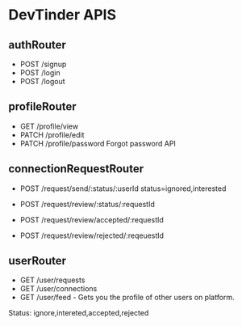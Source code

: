 # DevTinder APIS
## authRouter
- POST /signup
- POST /login
- POST /logout

## profileRouter
- GET /profile/view
- PATCH /profile/edit
- PATCH /profile/password  Forgot password API

## connectionRequestRouter
- POST /request/send/:status/:userId status=ignored,interested
- POST /request/review/:status/:requestId


- POST /request/review/accepted/:requestId
- POST /request/review/rejected/:reqeuestId

## userRouter
- GET /user/requests
- GET /user/connections
- GET /user/feed - Gets you the profile of other users on platform.


Status: ignore,intereted,accepted,rejected